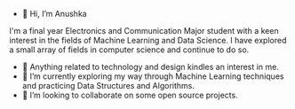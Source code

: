 - 👋 Hi, I’m Anushka

I'm a final year Electronics and Communication Major student with a keen interest in the fields of Machine Learning and Data Science. I have explored a small array of fields in computer science and continue to do so.
- 👀 Anything related to technology and design kindles an interest in me.
- 🌱 I’m currently exploring my way through Machine Learning techniques and practicing Data Structures and Algorithms.
- 💞️ I’m looking to collaborate on some open source projects.

<!---
Anushka4Joshi/Anushka4Joshi is a ✨ special ✨ repository because its `README.md` (this file) appears on your GitHub profile.
You can click the Preview link to take a look at your changes.
--->
